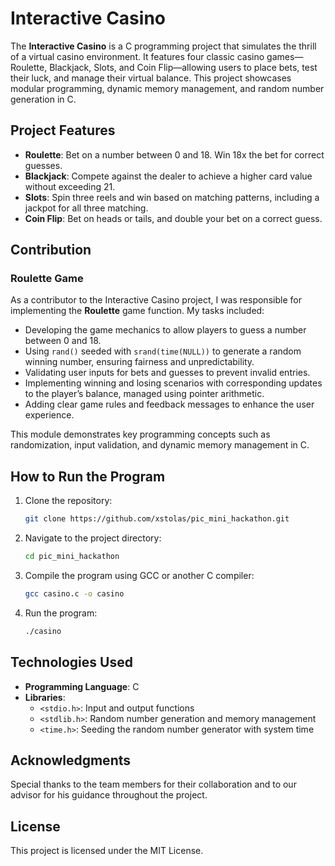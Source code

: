 # **Interactive Casino**  
The **Interactive Casino** is a C programming project that simulates the thrill of a virtual casino environment. It features four classic casino games—Roulette, Blackjack, Slots, and Coin Flip—allowing users to place bets, test their luck, and manage their virtual balance. This project showcases modular programming, dynamic memory management, and random number generation in C.  

## **Project Features**  
- **Roulette**: Bet on a number between 0 and 18. Win 18x the bet for correct guesses.  
- **Blackjack**: Compete against the dealer to achieve a higher card value without exceeding 21.  
- **Slots**: Spin three reels and win based on matching patterns, including a jackpot for all three matching.  
- **Coin Flip**: Bet on heads or tails, and double your bet on a correct guess.  

## **Contribution**  
### **Roulette Game**  
As a contributor to the Interactive Casino project, I was responsible for implementing the **Roulette** game function. My tasks included:  
- Developing the game mechanics to allow players to guess a number between 0 and 18.  
- Using `rand()` seeded with `srand(time(NULL))` to generate a random winning number, ensuring fairness and unpredictability.  
- Validating user inputs for bets and guesses to prevent invalid entries.  
- Implementing winning and losing scenarios with corresponding updates to the player’s balance, managed using pointer arithmetic.  
- Adding clear game rules and feedback messages to enhance the user experience.  

This module demonstrates key programming concepts such as randomization, input validation, and dynamic memory management in C.  

## **How to Run the Program**  
1. Clone the repository:  
   ```bash  
   git clone https://github.com/xstolas/pic_mini_hackathon.git  
   ```  
2. Navigate to the project directory:  
   ```bash  
   cd pic_mini_hackathon
   ```  
3. Compile the program using GCC or another C compiler:  
   ```bash  
   gcc casino.c -o casino  
   ```  
4. Run the program:  
   ```bash  
   ./casino  
   ```  

## **Technologies Used**  
- **Programming Language**: C  
- **Libraries**:  
  - `<stdio.h>`: Input and output functions  
  - `<stdlib.h>`: Random number generation and memory management  
  - `<time.h>`: Seeding the random number generator with system time  

## **Acknowledgments**  
Special thanks to the team members for their collaboration and to our advisor for his guidance throughout the project.  

## **License**  
This project is licensed under the MIT License.  
